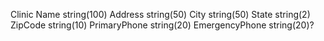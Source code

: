 Clinic
Name string(100)
Address string(50)
City string(50)
State string(2)
ZipCode string(10)
PrimaryPhone string(20)
EmergencyPhone string(20)?
